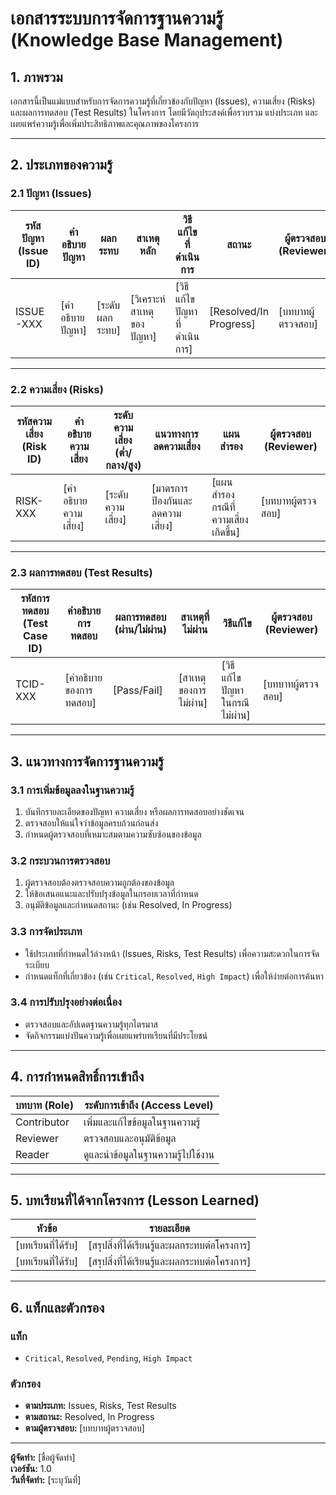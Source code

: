 # เอกสารระบบการจัดการฐานความรู้ (Knowledge Base Management)

## 1. ภาพรวม
เอกสารนี้เป็นแม่แบบสำหรับการจัดการความรู้ที่เกี่ยวข้องกับปัญหา (Issues), ความเสี่ยง (Risks) และผลการทดสอบ (Test Results) ในโครงการ โดยมีวัตถุประสงค์เพื่อรวบรวม แบ่งประเภท และเผยแพร่ความรู้เพื่อเพิ่มประสิทธิภาพและคุณภาพของโครงการ

---

## 2. ประเภทของความรู้

### 2.1 ปัญหา (Issues)
| **รหัสปัญหา (Issue ID)** | **คำอธิบายปัญหา**        | **ผลกระทบ**               | **สาเหตุหลัก**                  | **วิธีแก้ไขที่ดำเนินการ**                 | **สถานะ**         | **ผู้ตรวจสอบ (Reviewer)** |
|---------------------------|---------------------------|----------------------------|----------------------------------|--------------------------------------------|-------------------|----------------------------|
| ISSUE-XXX                 | [คำอธิบายปัญหา]          | [ระดับผลกระทบ]             | [วิเคราะห์สาเหตุของปัญหา]        | [วิธีแก้ไขปัญหาที่ดำเนินการ]               | [Resolved/In Progress] | [บทบาทผู้ตรวจสอบ]       |

---

### 2.2 ความเสี่ยง (Risks)
| **รหัสความเสี่ยง (Risk ID)** | **คำอธิบายความเสี่ยง**       | **ระดับความเสี่ยง** (ต่ำ/กลาง/สูง) | **แนวทางการลดความเสี่ยง**           | **แผนสำรอง**                     | **ผู้ตรวจสอบ (Reviewer)** |
|-------------------------------|--------------------------------|-------------------------------------|-------------------------------------|----------------------------------|----------------------------|
| RISK-XXX                      | [คำอธิบายความเสี่ยง]          | [ระดับความเสี่ยง]                  | [มาตรการป้องกันและลดความเสี่ยง]     | [แผนสำรองกรณีที่ความเสี่ยงเกิดขึ้น] | [บทบาทผู้ตรวจสอบ]       |

---

### 2.3 ผลการทดสอบ (Test Results)
| **รหัสการทดสอบ (Test Case ID)** | **คำอธิบายการทดสอบ**            | **ผลการทดสอบ** (ผ่าน/ไม่ผ่าน) | **สาเหตุที่ไม่ผ่าน**             | **วิธีแก้ไข**                     | **ผู้ตรวจสอบ (Reviewer)** |
|----------------------------------|-----------------------------------|--------------------------------|----------------------------------|----------------------------------|----------------------------|
| TCID-XXX                         | [คำอธิบายของการทดสอบ]           | [Pass/Fail]                   | [สาเหตุของการไม่ผ่าน]            | [วิธีแก้ไขปัญหาในกรณีไม่ผ่าน]    | [บทบาทผู้ตรวจสอบ]       |

---

## 3. แนวทางการจัดการฐานความรู้

### 3.1 การเพิ่มข้อมูลลงในฐานความรู้
1. บันทึกรายละเอียดของปัญหา ความเสี่ยง หรือผลการทดสอบอย่างชัดเจน
2. ตรวจสอบให้แน่ใจว่าข้อมูลครบถ้วนก่อนส่ง
3. กำหนดผู้ตรวจสอบที่เหมาะสมตามความซับซ้อนของข้อมูล

### 3.2 กระบวนการตรวจสอบ
1. ผู้ตรวจสอบต้องตรวจสอบความถูกต้องของข้อมูล
2. ให้ข้อเสนอแนะและปรับปรุงข้อมูลในกรอบเวลาที่กำหนด
3. อนุมัติข้อมูลและกำหนดสถานะ (เช่น Resolved, In Progress)

### 3.3 การจัดประเภท
- ใช้ประเภทที่กำหนดไว้ล่วงหน้า (Issues, Risks, Test Results) เพื่อความสะดวกในการจัดระเบียบ
- กำหนดแท็กที่เกี่ยวข้อง (เช่น `Critical`, `Resolved`, `High Impact`) เพื่อให้ง่ายต่อการค้นหา

### 3.4 การปรับปรุงอย่างต่อเนื่อง
- ตรวจสอบและอัปเดตฐานความรู้ทุกไตรมาส
- จัดกิจกรรมแบ่งปันความรู้เพื่อเผยแพร่บทเรียนที่มีประโยชน์

---

## 4. การกำหนดสิทธิ์การเข้าถึง

| **บทบาท (Role)**   | **ระดับการเข้าถึง (Access Level)**       |
|---------------------|------------------------------------------|
| Contributor         | เพิ่มและแก้ไขข้อมูลในฐานความรู้        |
| Reviewer            | ตรวจสอบและอนุมัติข้อมูล                |
| Reader              | ดูและนำข้อมูลในฐานความรู้ไปใช้งาน       |

---

## 5. บทเรียนที่ได้จากโครงการ (Lesson Learned)
| **หัวข้อ**              | **รายละเอียด**                                         |
|--------------------------|-------------------------------------------------------|
| [บทเรียนที่ได้รับ]       | [สรุปสิ่งที่ได้เรียนรู้และผลกระทบต่อโครงการ]         |
| [บทเรียนที่ได้รับ]       | [สรุปสิ่งที่ได้เรียนรู้และผลกระทบต่อโครงการ]         |

---

## 6. แท็กและตัวกรอง

### แท็ก
- `Critical`, `Resolved`, `Pending`, `High Impact`

### ตัวกรอง
- **ตามประเภท:** Issues, Risks, Test Results
- **ตามสถานะ:** Resolved, In Progress
- **ตามผู้ตรวจสอบ:** [บทบาทผู้ตรวจสอบ]

---

**ผู้จัดทำ:** [ชื่อผู้จัดทำ]  
**เวอร์ชัน:** 1.0  
**วันที่จัดทำ:** [ระบุวันที่]